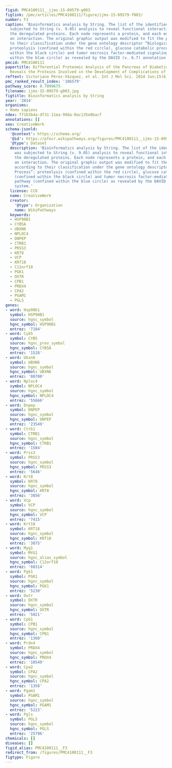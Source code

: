 ```yaml
---
figid: PMC4100111__ijms-15-09579-g003
figlink: /pmc/articles/PMC4100111/figure/ijms-15-09579-f003/
number: F3
caption: 'Bioinformatics analysis by String. The list of the identified proteins was
  subjected to String (v. 9.05) analysis to reveal functional interactions between
  the deregulated proteins. Each node represents a protein, and each edge represents
  an interaction. The original graphic output was modified to fit the proteins, according
  to their classification under the gene ontology descriptor “Biological Process”:
  proteolysis (confined within the red circle), glucose catabolic process (confined
  within the black circle) and tumor necrosis factor-mediated signaling pathway (confined
  within the blue circle) as revealed by the DAVID (v. 6.7) annotation system.'
pmcid: PMC4100111
papertitle: Differential Proteomic Analysis of the Pancreas of Diabetic db/db Mice
  Reveals the Proteins Involved in the Development of Complications of Diabetes Mellitus.
reftext: Victoriano Pérez-Vázquez, et al. Int J Mol Sci. 2014 Jun;15(6):9579-9593.
pmc_ranked_result_index: '106579'
pathway_score: 0.7099675
filename: ijms-15-09579-g003.jpg
figtitle: Bioinformatics analysis by String
year: '2014'
organisms:
- Homo sapiens
ndex: ff163b4a-df31-11ea-99da-0ac135e8bacf
annotations: []
seo: CreativeWork
schema-jsonld:
  '@context': https://schema.org/
  '@id': https://pfocr.wikipathways.org/figures/PMC4100111__ijms-15-09579-g003.html
  '@type': Dataset
  description: 'Bioinformatics analysis by String. The list of the identified proteins
    was subjected to String (v. 9.05) analysis to reveal functional interactions between
    the deregulated proteins. Each node represents a protein, and each edge represents
    an interaction. The original graphic output was modified to fit the proteins,
    according to their classification under the gene ontology descriptor “Biological
    Process”: proteolysis (confined within the red circle), glucose catabolic process
    (confined within the black circle) and tumor necrosis factor-mediated signaling
    pathway (confined within the blue circle) as revealed by the DAVID (v. 6.7) annotation
    system.'
  license: CC0
  name: CreativeWork
  creator:
    '@type': Organization
    name: WikiPathways
  keywords:
  - HSP90B1
  - CYB5A
  - UBXN6
  - NPLOC4
  - DNPEP
  - CTRB1
  - PRSS3
  - KRT8
  - VCP
  - KRT18
  - C12orf10
  - PGK1
  - OXTR
  - CPB1
  - PRDX4
  - CPA2
  - PGAM1
  - PGLS
genes:
- word: Hsp90b1
  symbol: HSP90B1
  source: hgnc_symbol
  hgnc_symbol: HSP90B1
  entrez: '7184'
- word: Cyb5
  symbol: CYB5
  source: hgnc_prev_symbol
  hgnc_symbol: CYB5A
  entrez: '1528'
- word: Ubxn6
  symbol: UBXN6
  source: hgnc_symbol
  hgnc_symbol: UBXN6
  entrez: '80700'
- word: Nploc4
  symbol: NPLOC4
  source: hgnc_symbol
  hgnc_symbol: NPLOC4
  entrez: '55666'
- word: Dnpep
  symbol: DNPEP
  source: hgnc_symbol
  hgnc_symbol: DNPEP
  entrez: '23549'
- word: Ctrb1
  symbol: CTRB1
  source: hgnc_symbol
  hgnc_symbol: CTRB1
  entrez: '1504'
- word: Prss3
  symbol: PRSS3
  source: hgnc_symbol
  hgnc_symbol: PRSS3
  entrez: '5646'
- word: Krt8
  symbol: KRT8
  source: hgnc_symbol
  hgnc_symbol: KRT8
  entrez: '3856'
- word: Vcp
  symbol: VCP
  source: hgnc_symbol
  hgnc_symbol: VCP
  entrez: '7415'
- word: Krt18
  symbol: KRT18
  source: hgnc_symbol
  hgnc_symbol: KRT18
  entrez: '3875'
- word: Myg1
  symbol: MYG1
  source: hgnc_alias_symbol
  hgnc_symbol: C12orf10
  entrez: '60314'
- word: Pgk1
  symbol: PGK1
  source: hgnc_symbol
  hgnc_symbol: PGK1
  entrez: '5230'
- word: Oxtr
  symbol: OXTR
  source: hgnc_symbol
  hgnc_symbol: OXTR
  entrez: '5021'
- word: Cpb1
  symbol: CPB1
  source: hgnc_symbol
  hgnc_symbol: CPB1
  entrez: '1360'
- word: Prdx4
  symbol: PRDX4
  source: hgnc_symbol
  hgnc_symbol: PRDX4
  entrez: '10549'
- word: Cpa2
  symbol: CPA2
  source: hgnc_symbol
  hgnc_symbol: CPA2
  entrez: '1358'
- word: Pgam1
  symbol: PGAM1
  source: hgnc_symbol
  hgnc_symbol: PGAM1
  entrez: '5223'
- word: Pgls
  symbol: PGLS
  source: hgnc_symbol
  hgnc_symbol: PGLS
  entrez: '25796'
chemicals: []
diseases: []
figid_alias: PMC4100111__F3
redirect_from: /figures/PMC4100111__F3
figtype: Figure
---
```

